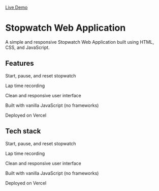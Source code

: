 [Live Demo](prodigy-intern-t2-stopwatch-web-application-vhy2q3hlx.vercel.app)
# Stopwatch Web Application
A simple and responsive Stopwatch Web Application built using HTML, CSS, and JavaScript.
## Features
Start, pause, and reset stopwatch

Lap time recording

Clean and responsive user interface

Built with vanilla JavaScript (no frameworks)

Deployed on Vercel

## Tech stack
Start, pause, and reset stopwatch

Lap time recording

Clean and responsive user interface

Built with vanilla JavaScript (no frameworks)

Deployed on Vercel
